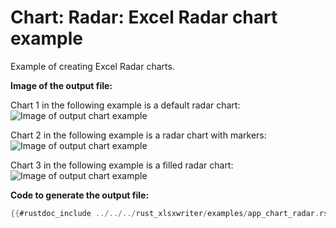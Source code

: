 # Chart: Radar: Excel Radar chart example

Example of creating Excel Radar charts.


**Image of the output file:**

Chart 1 in the following example is a default radar chart:
![Image of output chart example](../../images/chart_radar1.png)

Chart 2 in the following example is a radar chart with markers:
![Image of output chart example](../../images/chart_radar2.png)

Chart 3 in the following example is a filled radar chart:
![Image of output chart example](../../images/chart_radar3.png)


**Code to generate the output file:**

```rust
{{#rustdoc_include ../../../rust_xlsxwriter/examples/app_chart_radar.rs:6:}}
```